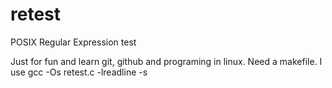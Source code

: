 # retest
POSIX Regular Expression test

Just for fun and learn git, github and programing in linux.
Need a makefile.
I use gcc -Os retest.c -lreadline -s
